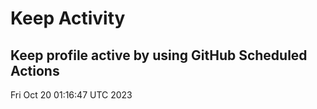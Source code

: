 # Keep Activity 
Keep profile active by using GitHub Scheduled Actions
--- 
Fri Oct 20 01:16:47 UTC 2023